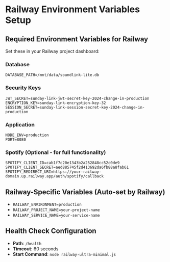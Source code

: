 # Railway Environment Variables Setup

## Required Environment Variables for Railway

Set these in your Railway project dashboard:

### Database
```
DATABASE_PATH=/mnt/data/soundlink-lite.db
```

### Security Keys
```
JWT_SECRET=sunday-link-jwt-secret-key-2024-change-in-production
ENCRYPTION_KEY=sunday-link-encryption-key-32
SESSION_SECRET=sunday-link-session-secret-key-2024-change-in-production
```

### Application
```
NODE_ENV=production
PORT=8080
```

### Spotify (Optional - for full functionality)
```
SPOTIFY_CLIENT_ID=cab1f7c20e1343b2a252848cc52c0de9
SPOTIFY_CLIENT_SECRET=aed885745f2d413692da6fb88a8fab61
SPOTIFY_REDIRECT_URI=https://your-railway-domain.up.railway.app/auth/spotify/callback
```

## Railway-Specific Variables (Auto-set by Railway)
- `RAILWAY_ENVIRONMENT=production`
- `RAILWAY_PROJECT_NAME=your-project-name`
- `RAILWAY_SERVICE_NAME=your-service-name`

## Health Check Configuration
- **Path**: `/health`
- **Timeout**: 60 seconds
- **Start Command**: `node railway-ultra-minimal.js`
